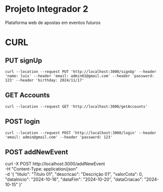 # Projeto Integrador 2
Plataforma web de apostas em eventos futuros


# CURL

## PUT signUp
```
curl --location --request PUT 'http://localhost:3000/signUp' --header 'name: luis' --header 'email: admin01@gmail.com' --header 'password: 123' --header 'birthday: 2024/11/17'
```

## GET Accounts
```
curl --location --request GET 'http://localhost:3000/getAccounts'
```

## POST login
```
curl --location --request POST 'http://localhost:3000/login' --header 'email: admin@gmail.com' --header 'password: 123'
```

## POST addNewEvent

curl -X POST http://localhost:3000/addNewEvent \
-H "Content-Type: application/json" \
-d '{
    "titulo": "Titulo 01",
    "descricao": "Descrição 01",
    "valorCota": 0,
    "dataInicio": "2024-10-16",
    "dataFim": "2024-10-20",
    "dataCriacao": "2024-10-15"
}'
